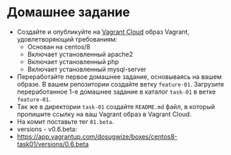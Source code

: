 # Домашнее задание
- Создайте и опубликуйте на [Vagrant Cloud](https://vagrantcloud.com/) образ Vagrant, удовлетворяющий требованиям:
  - Основан на centos/8
  - Включает установленный apache2
  - Включает установленный php
  - Включает установленный mysql-server
- Переработайте первое домашнее задание, основываясь на вашем образе. В вашем репозитории создайте ветку `feature-01`. Загрузите переработанное 1-е домашнее задание в каталог `task-01` в ветке `feature-01`.
- Так же в директории `task-01` создайте `README.md` файл, в который пропишите ссылку на ваш Vagrant образ в Vagrant Cloud.
- На комит поставьте тег `01.beta`.
- versions - v0.6.beta:
- https://app.vagrantup.com/dosugwize/boxes/centos8-task01/versions/0.6.beta